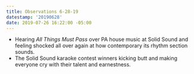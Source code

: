 ```yaml
---
title: Observations 6-28-19
datestamp: '20190628'
date: 2019-07-26 16:22:00 -05:00
---
```


- Hearing *All Things Must Pass* over PA house music at Solid Sound and feeling shocked all over again at how contemporary its rhythm section sounds.
- The Solid Sound karaoke contest winners kicking butt and making everyone cry with their talent and earnestness.

